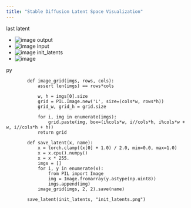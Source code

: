 ```yaml
---
title: "Stable Diffusion Latent Space Visualization"
---
```


last latent
- ![image](https://gyazo.com/03001d0e0afbd7ac95f7383401bc3178/thumb/1000)
output
- ![image](https://gyazo.com/4ca15aee48ad75ab8ede624233f3ce01/thumb/1000)
input
- ![image](https://gyazo.com/ae07f5c26f239fb198ce2ff134b580e0/thumb/1000)
init_latents
- ![image](https://gyazo.com/9b9bbaec4401ba122cd371e2af49870b/thumb/1000)


py

```
        def image_grid(imgs, rows, cols):
            assert len(imgs) == rows*cols

            w, h = imgs[0].size
            grid = PIL.Image.new('L', size=(cols*w, rows*h))
            grid_w, grid_h = grid.size
            
            for i, img in enumerate(imgs):
                grid.paste(img, box=(i%cols*w, i//cols*h, i%cols*w + w, i//cols*h + h))
            return grid

        def save_latent(x, name):
            x = torch.clamp((x[0] + 1.0) / 2.0, min=0.0, max=1.0)
            x = x.cpu().numpy()
            x = x * 255.
            imgs = []
            for i, y in enumerate(x):
                from PIL import Image
                img = Image.fromarray(y.astype(np.uint8))
                imgs.append(img)
            image_grid(imgs, 2, 2).save(name)

        save_latent(init_latents, "init_latents.png")
```

